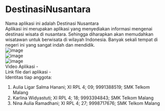 # DestinasiNusantara
Nama aplikasi ini adalah Destinasi Nusantara<br>
Aplikasi ini merupakan aplikasi yang menyediakan informasi mengenai destinasi wisata di nusantara. Sehingga diharapkan akan memudahkan wisatawan untuk berwisata di wilayah Indonesia. Banyak sekali tempat di negeri ini yang sangat indah dan mendidik.<br>
![image](https://cloud.githubusercontent.com/assets/22268453/20307146/beac58ba-ab70-11e6-991e-2900d5bb1ae9.png)<br>
![image](https://cloud.githubusercontent.com/assets/22268453/20307195/e87de438-ab70-11e6-9f3c-838ad3e68c67.png)<br>
![image](https://cloud.githubusercontent.com/assets/22268453/20307218/02b64692-ab71-11e6-8833-6cb2892ed567.png)<br>
Video Aplikasi -<br>
Link file dari aplikasi - <br>
Identitas tiap anggota:<br>
1. Aulia Ligar Salma Hanani; XI RPL 4; 09; 9991388519; SMK Telkom Malang<br>
2. Karlina Widyastuti; XI RPL 4; 18; 9993394843; SMK Telkom Malang<br>
3. Nina Aulia Ramadhani; XI RPL 4; 27; 9998717676; SMK Telkom Malang<br>
